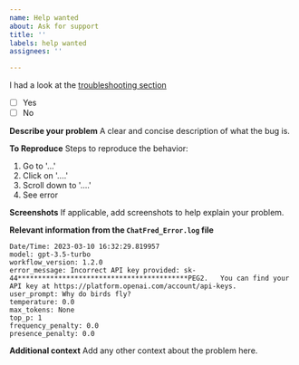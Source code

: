 ```yaml
---
name: Help wanted
about: Ask for support
title: ''
labels: help wanted
assignees: ''

---
```


I had a look at the [troubleshooting section](https://github.com/chrislemke/ChatFred#troubleshooting-%EF%B8%8F)
- [ ] Yes
- [ ] No

**Describe your problem**
A clear and concise description of what the bug is.

**To Reproduce**
Steps to reproduce the behavior:
1. Go to '...'
2. Click on '....'
3. Scroll down to '....'
4. See error

**Screenshots**
If applicable, add screenshots to help explain your problem.

**Relevant information from the `ChatFred_Error.log` file**
```
Date/Time: 2023-03-10 16:32:29.819957
model: gpt-3.5-turbo
workflow_version: 1.2.0
error_message: Incorrect API key provided: sk-44******************************************PEG2.   You can find your API key at https://platform.openai.com/account/api-keys.
user_prompt: Why do birds fly?
temperature: 0.0
max_tokens: None
top_p: 1
frequency_penalty: 0.0
presence_penalty: 0.0
```

**Additional context**
Add any other context about the problem here.
